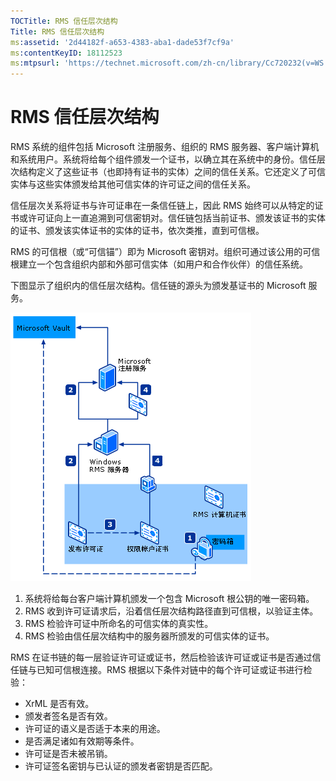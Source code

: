 ```yaml
---
TOCTitle: RMS 信任层次结构
Title: RMS 信任层次结构
ms:assetid: '2d44182f-a653-4383-aba1-dade53f7cf9a'
ms:contentKeyID: 18112523
ms:mtpsurl: 'https://technet.microsoft.com/zh-cn/library/Cc720232(v=WS.10)'
---
```


RMS 信任层次结构
================

RMS 系统的组件包括 Microsoft 注册服务、组织的 RMS 服务器、客户端计算机和系统用户。系统将给每个组件颁发一个证书，以确立其在系统中的身份。信任层次结构定义了这些证书（也即持有证书的实体）之间的信任关系。它还定义了可信实体与这些实体颁发给其他可信实体的许可证之间的信任关系。

信任层次关系将证书与许可证串在一条信任链上，因此 RMS 始终可以从特定的证书或许可证向上一直追溯到可信密钥对。信任链包括当前证书、颁发该证书的实体的证书、颁发该实体证书的实体的证书，依次类推，直到可信根。

RMS 的可信根（或“可信锚”）即为 Microsoft 密钥对。组织可通过该公用的可信根建立一个包含组织内部和外部可信实体（如用户和合作伙伴）的信任系统。

下图显示了组织内的信任层次结构。信任链的源头为颁发基证书的 Microsoft 服务。

![](images/Cc720232.6c169175-94fb-4ec0-93bc-12748aae3ac4(WS.10).gif)
1.  系统将给每台客户端计算机颁发一个包含 Microsoft 根公钥的唯一密码箱。
2.  RMS 收到许可证请求后，沿着信任层次结构路径直到可信根，以验证主体。
3.  RMS 检验许可证中所命名的可信实体的真实性。
4.  RMS 检验由信任层次结构中的服务器所颁发的可信实体的证书。

RMS 在证书链的每一层验证许可证或证书，然后检验该许可证或证书是否通过信任链与已知可信根连接。RMS 根据以下条件对链中的每个许可证或证书进行检验：

-   XrML 是否有效。
-   颁发者签名是否有效。
-   许可证的语义是否适于本来的用途。
-   是否满足诸如有效期等条件。
-   许可证是否未被吊销。
-   许可证签名密钥与已认证的颁发者密钥是否匹配。
